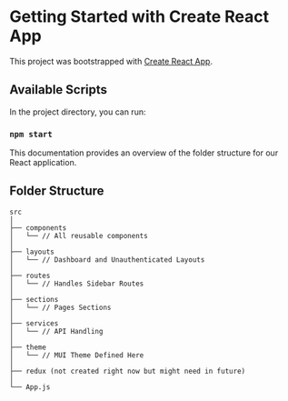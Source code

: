 # Getting Started with Create React App

This project was bootstrapped with [Create React App](https://github.com/facebook/create-react-app).

## Available Scripts

In the project directory, you can run:

### `npm start`


This documentation provides an overview of the folder structure for our React application.

## Folder Structure

```plaintext
src
│
├── components
│   └── // All reusable components
│
├── layouts
│   └── // Dashboard and Unauthenticated Layouts
│
├── routes
│   └── // Handles Sidebar Routes
│
├── sections
│   └── // Pages Sections
│
├── services
│   └── // API Handling
│
├── theme
│   └── // MUI Theme Defined Here
│
├── redux (not created right now but might need in future)
│
└── App.js